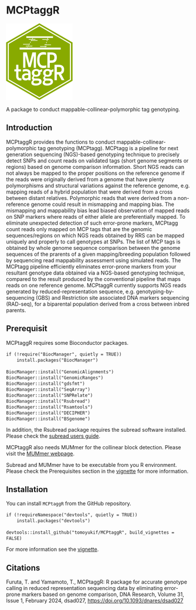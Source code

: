 # MCPtaggR
![MCPtaggR_icon](https://github.com/tomoyukif/MCPtaggR/blob/main/inst/MCPtaggR_Icon.png?raw=true)

A package to conduct mappable-collinear-polymorphic tag genotyping.

## Introduction
MCPtaggR provides the functions to conduct mappable-collinear-polymorphic 
tag genotyping (MCPtagg). MCPtagg is a pipeline for 
next generation sequencing (NGS)-based genotyping technique to precisely 
detect SNPs and count reads on validated tags (short genome segments or 
regions) based on genome comparison information. Short NGS reads can not 
always be mapped to the proper positions on the reference genome if the reads 
were originally derived from a genome that have plenty polymorphisms and 
structural variations against the reference genome, e.g. mapping reads of a 
hybrid population that were derived from a cross between distant relatives. 
Polymorphic reads that were derived from a non-reference genome could result 
in mismapping and mapping bias. The mismapping and mappability bias
lead biased observation of mapped reads on SNP markers where 
reads of either allele are preferentially mapped. To eliminate unexpected 
detection of such error-prone markers, MCPtagg count reads only mapped on 
MCP tags that are the genomic sequences/regions on which NGS reads obtained by
RRS can be mapped uniquely and properly to call genotypes at SNPs. The list of 
MCP tags is obtained by whole genome sequence comparison between the genome 
sequences of the prarents of a given mapping/breeding population followed by 
sequencing read mappability assessment using simulated reads. 
The MCPtagg pipeline efficiently eliminates error-prone markers from your 
resultant genotype data obtained via a NGS-based genotyping technique, compared 
to the result produced by the conventional pipeline that maps reads on one
reference genome.
MCPtaggR currently supports NGS reads generated by reduced-representation 
sequence, e.g. genotyping-by-sequencing (GBS) and Restriction site associated 
DNA markers sequencing (RAD-seq), for a biparental population derived from
a cross between inbred parents. 

## Prerequisit
MCPtaggR requires some Bioconductor packages.
```
if (!require("BiocManager", quietly = TRUE))
    install.packages("BiocManager")

BiocManager::install("GenomicAlignments")
BiocManager::install("GenomicRanges")
BiocManager::install("gdsfmt")
BiocManager::install("SeqArray")
BiocManager::install("SNPRelate")
BiocManager::install("Rsubread")
BiocManager::install("Rsamtools")
BiocManager::install("DECIPHER")
BiocManager::install("BSgenome")
```

In addition, the Rsubread package requires the subread software installed.
Please check the [subread users guide](https://subread.sourceforge.net/SubreadUsersGuide.pdf).

MCPtaggR also needs MUMmer for the collinear block detection. Please visit the 
[MUMmer webpage](https://mummer4.github.io/install/install.html).

Subread and MUMmer have to be executable from you R environment. Please check
the Prerequisites section in the [vignette](https://tomoyukif.github.io/MCPtaggR/)
for more information.


## Installation
You can install `MCPtaggR` from the GitHub repository.
```
if (!requireNamespace("devtools", quietly = TRUE))
    install.packages("devtools")
    
devtools::install_github("tomoyukif/MCPtaggR", build_vignettes = FALSE)
```

For more information see the [vignette](https://tomoyukif.github.io/MCPtaggR/).

## Citations
Furuta, T. and Yamamoto, T., MCPtaggR: R package for accurate genotype calling in reduced representation sequencing data by eliminating error-prone markers based on genome comparison, DNA Research, Volume 31, Issue 1, February 2024, dsad027, https://doi.org/10.1093/dnares/dsad027
